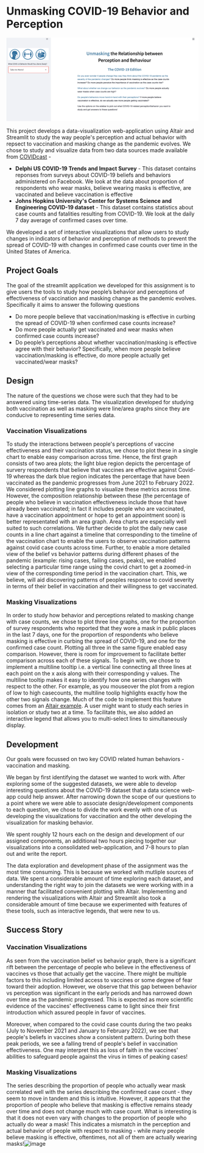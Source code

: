 # Unmasking COVID-19 Behavior and Perception

![p1](img/p1.png)

This project develops a data-visualization web-application using Altair and Streamlit to study the way people's perception and actual behavior with repsect to vaccination and masking change as the pandemic evolves. We chose to study and visualize data from two data sources made available from [COVIDcast](https://delphi.cmu.edu/covidcast/export/) -

*  **Delphi US COVID-19 Trends and Impact Survey** - This dataset contains reponses from surveys about COVID-19 beliefs and behaviors administered on Facebook. We look at the data about proportion of respondents who wear masks, believe wearing masks is effective, are vaccinated and believe vaccination is effective
*  **Johns Hopkins University's Center for Systems Science and Engineering COVID-19 dataset** - This dataset contains statistics about case counts and fatalities resulting from COVID-19. We look at the daily 7 day average of confirmed cases over time.

We developed a set of interactive visualizations that allow users to study changes in indicators of behavior and perception of methods to prevent the spread of COVID-19 with changes in confirmed case counts over time in the United States of America.

## Project Goals

The goal of the streamlit application we developed for this assignment is to give users the tools to study how people’s behavior and perceptions of effectiveness of vaccination and masking change as the pandemic evolves. Specifically it aims to answer the following questions 

* Do more people believe that vaccination/masking is effective in curbing the spread of COVID-19 when confirmed case counts increase?
* Do more people actually get vaccinated and wear masks when confirmed case counts increase?
* Do people’s perceptions about whether vaccination/masking is effective agree with their behavior? Specifically, when more people believe vaccination/masking is effective, do more people actually get vaccinated/wear masks?


## Design

The nature of the questions we chose were such that they had to be answered using time-series data. The visualization developed for studying both vaccination as well as masking were line/area graphs since they are conducive to representing time series data.

### Vaccination Visualizations
To study the interactions between people's perceptions of vaccine effectiveness and their vaccination status, we chose to plot these in a single chart to enable easy comparison across time. Hence, the first graph consists of two area plots; the light blue region depicts the percentage of survery respondents that believe that vaccines are effective against Covid-19 whereas the dark blue region indicates the percentage that have been vaccinated as the pandemic progresses from June 2021 to February 2022. We considered plotting line graphs to visualize these metrics across time. However, the composition relationship between these (the percentage of people who believe in vaccination effectiveness include those that have already been vaccinated; in fact it includes people who are vaccinated, have a vaccination appointment or hope to get an appointment soon) is better representated with an area graph. Area charts are especially well suited to such correlations. We further decide to plot the daily new case counts in a line chart against a timeline that corresponding to the timeline of the vaccination chart to enable the users to observe vaccination patterns against covid case counts across time. Further, to enable a more detailed view of the belief vs behavior patterns during different phases of the pandemic (example: rising cases, failing cases, peaks), we enabled selecting a particular time range using the covid chart to get a zoomed-in view of the corresponding time period in the vaccination chart. This, we believe, will aid discovering patterns of peoples response to covid severity in terms of their belief in vaccination and their willingness to get vaccinated. 

### Masking Visualizations
In order to study how behavior and perceptions related to masking change with case counts, we chose to plot three line graphs, one for the proportion of survey respondents who reported that they wore a mask in public places in the last 7 days, one for the proportion of respondents who believe masking is effective in curbing the spread of COVID-19, and one for the confirmed case count. Plotting all three in the same figure enabled easy comparison. However, there is room for improvement to facilitate better comparison across each of these signals. To begin with, we chose to implement a multiline tooltip i.e. a vertical line connecting all three lines at each point on the x axis along with their corresponding y values. The multiline tooltip makes it easy to identify how one series changes with respect to the other. For example, as you mouseover the plot from a region of low to high casecounts, the multiline toolip highlights exactly how the other two signals change. Much of the code to implement this feature comes from an [Altair example](https://altair-viz.github.io/gallery/multiline_tooltip.html). A user might want to study each series in isolation or study two at a time. To facilitate this, we also added an interactive legend that allows you to multi-select lines to simultaneously display. 

## Development

Our goals were focussed on two key COVID related human behaviors - vaccination and masking. 

We began by first identifying the dataset we wanted to work with. After exploring some of the suggested datasets, we were able to develop interesting questions about the COVID-19 dataset that a data science web-app could help answer. After narrowing down the scope of our questions to a point where we were able to associate design/development components to each question, we chose to divide the work evenly with one of us developing the visualizations for vaccination and the other developing the visualization for masking behavior. 

We spent roughly 12 hours each on the design and development of our assigned components, an additional two hours piecing together our visualizations into a consolidated web-application, and 7-8 hours to plan out and write the report.

The data exploration and development phase of the assignment was the most time consuming. This is because we worked with mutliple sources of data. We spent a considerable amount of time exploring each dataset, and understanding the right way to join the datasets we were working with in a manner that facilitated convenient plotting with Altair. Implementing and rendering the visualizations with Altair and Streamlit also took a considerable amount of time because we experimented with features of these tools, such as interactive legends, that were new to us.


## Success Story

### Vaccination Visualizations
As seen from the vaccination belief vs behavior graph, there is a significant rift between the percentage of people who believe in the effectiveness of vaccines vs those that actually get the vaccine. There might be multiple factors to this including limited access to vaccines or some degree of fear toward their adoption. However, we observe that this gap between behavior vs perception was significant in the early periods and has narrowed down over time as the pandemic progressed. This is expected as more scientific evidence of the vaccines' effectiveness came to light since their first introduction which assured people in favor of vaccines. 

Moreover, when compared to the covid case counts during the two peaks (July to November 2021 and January to February 2022), we see that people's beliefs in vaccines show a consistent pattern. During both these peak periods, we see a falling trend of people's belief in vaccination effectiveness. One may interpret this as loss of faith in the vaccines' abilities to safeguard people against the virus in times of peaking cases!

### Masking Visualizations
The series describing the proportion of people who actually wear mask correlated well with the series describing the confirmed case count - they seem to move in tandem and this is intuitive. However, it appears that the proportion of people who believe that masking is effective remains steady over time and does not change much with case count. What is interesting is that it does not even vary with changes to the proportion of people who actually do wear a mask! This indicates a mismatch in the perception and actual behavior of people with respect to masking - while many people believe masking is effective, oftentimes, not all of them are actually wearing masks!![image](https://user-images.githubusercontent.com/12782667/156080029-9b7d9b00-34c0-46f1-8e3e-c3704efb3d40.png)
